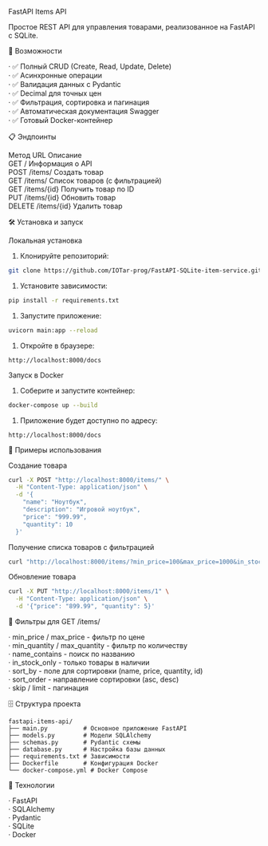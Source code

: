 FastAPI Items API

Простое REST API для управления товарами, реализованное на FastAPI с SQLite.

🚀 Возможности

· ✅ Полный CRUD (Create, Read, Update, Delete)  
· ✅ Асинхронные операции  
· ✅ Валидация данных с Pydantic  
· ✅ Decimal для точных цен  
· ✅ Фильтрация, сортировка и пагинация  
· ✅ Автоматическая документация Swagger  
· ✅ Готовый Docker-контейнер  

📋 Эндпоинты

Метод URL Описание  
GET / Информация о API  
POST /items/ Создать товар  
GET /items/ Список товаров (с фильтрацией)  
GET /items/{id} Получить товар по ID  
PUT /items/{id} Обновить товар  
DELETE /items/{id} Удалить товар  

🛠 Установка и запуск

Локальная установка

1. Клонируйте репозиторий:

```bash
git clone https://github.com/IOTar-prog/FastAPI-SQLite-item-service.git
```

1. Установите зависимости:

```bash
pip install -r requirements.txt
```

1. Запустите приложение:

```bash
uvicorn main:app --reload
```

1. Откройте в браузере:

```
http://localhost:8000/docs
```

Запуск в Docker

1. Соберите и запустите контейнер:

```bash
docker-compose up --build
```

1. Приложение будет доступно по адресу:

```
http://localhost:8000/docs
```

📖 Примеры использования

Создание товара

```bash
curl -X POST "http://localhost:8000/items/" \
  -H "Content-Type: application/json" \
  -d '{
    "name": "Ноутбук",
    "description": "Игровой ноутбук",
    "price": "999.99",
    "quantity": 10
  }'
```

Получение списка товаров с фильтрацией

```bash
curl "http://localhost:8000/items/?min_price=100&max_price=1000&in_stock_only=true"
```

Обновление товара

```bash
curl -X PUT "http://localhost:8000/items/1" \
  -H "Content-Type: application/json" \
  -d '{"price": "899.99", "quantity": 5}'
```

🎯 Фильтры для GET /items/

· min_price / max_price - фильтр по цене  
· min_quantity / max_quantity - фильтр по количеству  
· name_contains - поиск по названию  
· in_stock_only - только товары в наличии  
· sort_by - поле для сортировки (name, price, quantity, id)  
· sort_order - направление сортировки (asc, desc)  
· skip / limit - пагинация  

🗄 Структура проекта

```
fastapi-items-api/
├── main.py          # Основное приложение FastAPI
├── models.py        # Модели SQLAlchemy
├── schemas.py       # Pydantic схемы
├── database.py      # Настройка базы данных
├── requirements.txt # Зависимости
├── Dockerfile       # Конфигурация Docker
└── docker-compose.yml # Docker Compose
```

🔧 Технологии

· FastAPI  
· SQLAlchemy  
· Pydantic  
· SQLite  
· Docker  
